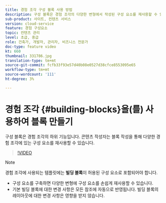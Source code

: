 ```yaml
---
title: 경험 조각 구성 블록 사용 방법
description: 구성 블록은 경험 조각의 다양한 변형에서 작성된 구성 요소를 재사용할 수 있도록 하는 경험 조각의 하위 기능입니다.
sub-product: 사이트, 컨텐츠 서비스
version: cloud-service
feature: 경험 구성요소
topic: 컨텐츠 관리
level: 초급, 중급
role: 건축가, 개발자, 관리자, 비즈니스 전문가
doc-type: feature video
kt: 660
thumbnail: 331786.jpg
translation-type: tm+mt
source-git-commit: fcfb33f93e57d40b08e0527d38cfce8553095e65
workflow-type: tm+mt
source-wordcount: '111'
ht-degree: 3%

---
```



# 경험 조각 {#building-blocks}을(를) 사용하여 블록 만들기

구성 블록은 경험 조각의 하위 기능입니다. 콘텐츠 작성자는 블록 작성을 통해 다양한 경험 조각에 있는 구성 요소를 재사용할 수 있습니다.

>[!VIDEO](https://video.tv.adobe.com/v/331786/?quality=9&learn=on)

>[!NOTE]
>
> 경험 조각에 사용되는 템플릿에는 **빌딩 블록**&#x200B;이 허용된 구성 요소로 포함되어야 합니다.

* 구성 요소를 구축하면 다양한 변형에 구성 요소를 손쉽게 재사용할 수 있습니다.
* 기본 빌딩 블록에 대한 변경 사항은 모든 참조에 자동으로 반영됩니다. 빌딩 블록의 레이아웃에 대한 변경 사항은 영향을 받지 않습니다.
